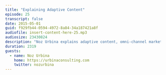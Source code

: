 ```yaml
---
title: "Explaining Adaptive Content"
episode: 25
transcript: false
date: 2015-05-01
guid: f929fb44-0594-4972-8a84-34a187421a8f
audiofile: insert-content-here-25.mp3
audiosize: 23430824
description: "Noz Urbina explains adaptive content, omni-channel marketing, and the changing face of customer engagement."
duration: 2319
guests: 
  - name: Noz Urbina
    home: https://urbinaconsulting.com
    twitter: nozurbina
---
```

